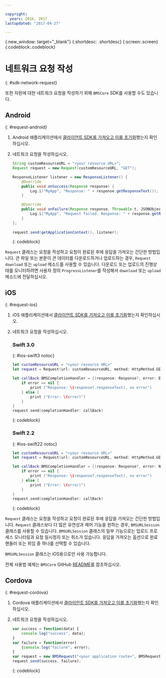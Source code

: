 ```yaml
---

copyright:
  years: 2016, 2017
lastupdated: "2017-04-27"

---
```

{:new_window: target="_blank"}
{:shortdesc: .shortdesc}
{:screen:.screen}
{:codeblock:.codeblock}

# 네트워크 요청 작성
{: #sdk-network-request}

또한 자원에 대한 네트워크 요청을 작성하기 위해 `BMSCore` SDK를 사용할 수도 있습니다.

## Android
{: #request-android}

1. Android 애플리케이션에서 [클라이언트 SDK를 가져오고 이를 초기화](/docs/mobile/sdk_BMSClient.html#init-BMSClient-android)했는지 확인하십시오. 
	
2. 네트워크 요청을 작성하십시오. 

	```Java
	String customResourceURL = "<your resource URL>";
	Request request = new Request(customResourceURL, "GET");

	ResponseListener listener = new ResponseListener() {
		@Override
		public void onSuccess(Response response) {
			Log.i("MyApp", "Response: " + response.getResponseText());
		}

		@Override
		public void onFailure(Response response, Throwable t, JSONObject extendedInfo) {
			Log.i("MyApp", "Request failed. Response: " + response.getResponseText() + ". Error: " + t.getLocalizedMessage());
		}
	};
        
	request.send(getApplicationContext(), listener);
	```
	{: codeblock}

`Request` 클래스는 요청을 작성하고 요청이 완료된 후에 응답을 가져오는 간단한 방법입니다. 큰 파일 또는 본문이 큰 데이터를 다운로드하거나 업로드하는 경우, `Request` `download` 또는 `upload` 메소드를 사용할 수 있습니다. 다운로드 또는 업로드의 진행상태를 모니터하려면 사용자 정의 `ProgressListener`를 작성해서 `download` 또는 `upload` 메소드에 전달하십시오.

<!--For complete usage examples, see the `BMSCore` GitHub [README](https://github.com/ibm-bluemix-mobile-services/bms-clientsdk-android-core).-->


## iOS
{: #request-ios}

1. iOS 애플리케이션에서 [클라이언트 SDK를 가져오고 이를 초기화](/docs/mobile/sdk_BMSClient.html#init-BMSClient-ios)했는지 확인하십시오.

2. 네트워크 요청을 작성하십시오. 

	### Swift 3.0
	{: #ios-swift3 notoc}
	
	```Swift
	let customResourceURL = "<your resource URL>"
	let request = Request(url: customResourceURL, method: HttpMethod.GET)
	
	let callBack:BMSCompletionHandler = {(response: Response?, error: Error?) in
		if error == nil {
			print ("Response: \(response?.responseText), no error")
		} else {
			print ("Error: \(error)")
		}
	}
	request.send(completionHandler: callBack)
	```
	{: codeblock}
 
	### Swift 2.2
	{: #ios-swift22 notoc}
	
	```Swift
	let customResourceURL = "<your resource URL>"
	let request = Request(url: customResourceURL, method: HttpMethod.GET)
	
	let callBack:BMSCompletionHandler = {(response: Response?, error: NSError?) in
		if error == nil {
			print ("Response: \(response?.responseText), no error")
		} else {
			print ("Error: \(error)")
		}
	}
	request.send(completionHandler: callBack)
	```
	{: codeblock}

`Request` 클래스는 요청을 작성하고 요청이 완료된 후에 응답을 가져오는 간단한 방법입니다. `Request` 클래스보다 더 많은 유연성과 제어 기능을 원하는 경우, `BMSURLSession` 클래스를 사용할 수 있습니다. `BMSURLSession` 클래스의 일부 기능으로는 업로드 프로세스 모니터링과 요청 일시정지 또는 취소가 있습니다. 응답을 가져오는 옵션으로 완료 핸들러 또는 위임 중 하나를 선택할 수 있습니다.

`BMSURLSession` 클래스는 iOS용으로만 사용 가능합니다. 

전체 사용법 예제는 `BMSCore` GitHub [README](https://github.com/ibm-bluemix-mobile-services/bms-clientsdk-swift-core)를 참조하십시오.


## Cordova
{: #request-cordova}

1. Cordova 애플리케이션에서 [클라이언트 SDK를 가져오고 이를 초기화](/docs/mobile/sdk_BMSClient.html#init-BMSClient-cordova)했는지 확인하십시오.

2. 네트워크 요청을 작성하십시오. 

	```Javascript
	var success = function(data) {
		console.log("success", data);
	}
	var failure = function(error)
		{console.log("failure", error);
	}
	var request = new BMSRequest("<your application route>", BMSRequest.GET);
	request.send(success, failure);
	```
	{: codeblock}

